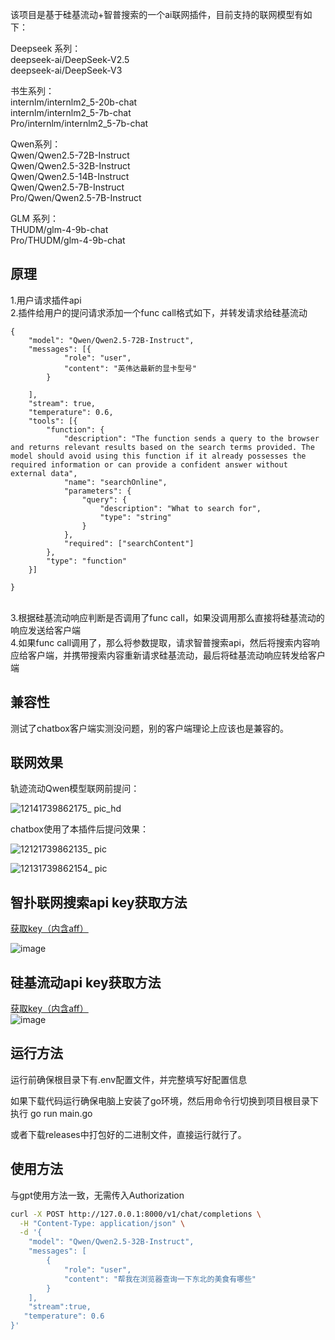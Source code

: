 该项目是基于硅基流动+智普搜索的一个ai联网插件，目前支持的联网模型有如下：<br>

Deepseek 系列：<br>
deepseek-ai/DeepSeek-V2.5<br>
deepseek-ai/DeepSeek-V3<br>

书生系列：<br>
internlm/internlm2_5-20b-chat<br>
internlm/internlm2_5-7b-chat<br>
Pro/internlm/internlm2_5-7b-chat<br>

Qwen系列：<br>
Qwen/Qwen2.5-72B-Instruct<br>
Qwen/Qwen2.5-32B-Instruct<br>
Qwen/Qwen2.5-14B-Instruct<br>
Qwen/Qwen2.5-7B-Instruct<br>
Pro/Qwen/Qwen2.5-7B-Instruct<br>

GLM 系列：<br>
THUDM/glm-4-9b-chat<br>
Pro/THUDM/glm-4-9b-chat<br>

## 原理
1.用户请求插件api<br>
2.插件给用户的提问请求添加一个func call格式如下，并转发请求给硅基流动<br>
```
{
	"model": "Qwen/Qwen2.5-72B-Instruct",
	"messages": [{
			"role": "user",
			"content": "英伟达最新的显卡型号"
		}

	],
	"stream": true,
	"temperature": 0.6,
	"tools": [{
		"function": {
			"description": "The function sends a query to the browser and returns relevant results based on the search terms provided. The model should avoid using this function if it already possesses the required information or can provide a confident answer without external data",
			"name": "searchOnline",
			"parameters": {
				"query": {
					"description": "What to search for",
					"type": "string"
				}
			},
			"required": ["searchContent"]
		},
		"type": "function"
	}]

}
```
<br>
3.根据硅基流动响应判断是否调用了func call，如果没调用那么直接将硅基流动的响应发送给客户端<br>
4.如果func call调用了，那么将参数提取，请求智普搜索api，然后将搜索内容响应给客户端，并携带搜索内容重新请求硅基流动，最后将硅基流动响应转发给客户端<br>

## 兼容性
测试了chatbox客户端实测没问题，别的客户端理论上应该也是兼容的。

## 联网效果
轨迹流动Qwen模型联网前提问：<br>

![12141739862175_ pic_hd](https://github.com/user-attachments/assets/ca1d589c-bf11-4797-88e6-92eb4334788d)

chatbox使用了本插件后提问效果：<br>

![12121739862135_ pic](https://github.com/user-attachments/assets/452e76b9-797f-4e42-9590-272df1350ea8)

![12131739862154_ pic](https://github.com/user-attachments/assets/31974686-636a-4324-9fa3-a2e5844a851f)



## 智扑联网搜索api key获取方法
[获取key（内含aff）](https://www.bigmodel.cn/invite?icode=yT8eVZEpgS7b5z7C%2B87nKbC%2Fk7jQAKmT1mpEiZXXnFw%3D)<br>

![image](https://github.com/user-attachments/assets/9d5fb3b9-79ca-4d53-940c-1581298047a7)

## 硅基流动api key获取方法
[获取key（内含aff）](https://cloud.siliconflow.cn/i/zE8h2FaP)<br>
![image](https://github.com/user-attachments/assets/bac3ceac-6c73-48af-a41e-1cb4c24f6906)

## 运行方法
运行前确保根目录下有.env配置文件，并完整填写好配置信息<br>

如果下载代码运行确保电脑上安装了go环境，然后用命令行切换到项目根目录下执行 go run main.go<br>

或者下载releases中打包好的二进制文件，直接运行就行了。

## 使用方法
与gpt使用方法一致，无需传入Authorization
```bash
curl -X POST http://127.0.0.1:8000/v1/chat/completions \
  -H "Content-Type: application/json" \
  -d '{
    "model": "Qwen/Qwen2.5-32B-Instruct",
    "messages": [
        {
            "role": "user",
            "content": "帮我在浏览器查询一下东北的美食有哪些"
        }
    ],
    "stream":true,
   "temperature": 0.6
}' 
```



